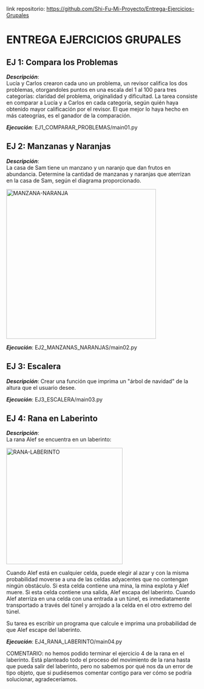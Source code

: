 link repositorio: https://github.com/Shi-Fu-Mi-Proyecto/Entrega-Ejercicios-Grupales
# ENTREGA EJERCICIOS GRUPALES

## EJ 1: Compara los Problemas
***Descripción***:  
Lucía y Carlos crearon cada uno un problema, un revisor califica los dos problemas, otorgandoles puntos en una escala del 1 al 100 para tres categorías: claridad del problema, originalidad y dificultad. La tarea consiste en comparar a Lucía y a Carlos en cada categoría, según quién haya obtenido mayor calificación por el revisor. El que mejor lo haya hecho en más cateogrías, es el ganador de la comparación. 
  
***Ejecución***: EJ1_COMPARAR_PROBLEMAS/main01.py

## EJ 2: Manzanas y Naranjas
***Descripción***:  
La casa de Sam tiene un manzano y un naranjo que dan frutos en abundancia. Determine la cantidad de manzanas y naranjas que aterrizan en la casa de Sam, según el diagrama proporcionado.  
  
<img width="394" alt="MANZANA-NARANJA" src="https://user-images.githubusercontent.com/114655698/209229021-a49080ce-3146-4d53-9980-248fbe7bdb71.png">  
  
***Ejecución***: EJ2_MANZANAS_NARANJAS/main02.py

## EJ 3: Escalera
***Descripción***: Crear una función que imprima un "árbol de navidad" de la altura que el usuario desee.  
  
***Ejecución***: EJ3_ESCALERA/main03.py

## EJ 4: Rana en Laberinto
***Descripción***:  
La rana Alef se encuentra en un laberinto:  
  
<img width="306" alt="RANA-LABERINTO" src="https://user-images.githubusercontent.com/114655698/209171614-1b10840d-1189-4bd4-bff1-dc091cbdce82.png">
  
Cuando Alef está en cualquier celda, puede elegir al azar y con la misma probabilidad moverse a una de las celdas adyacentes que no contengan ningún obstáculo. Si esta celda contiene una mina, la mina explota y Alef muere. Si esta celda contiene una salida, Alef escapa del laberinto.  Cuando Alef aterriza en una celda con una entrada a un túnel, es inmediatamente transportado a través del túnel y arrojado a la celda en el otro extremo del túnel.

Su tarea es escribir un programa que calcule e imprima una probabilidad de que Alef escape del
laberinto.  
  
***Ejecución***: EJ4_RANA_LABERINTO/main04.py  
  
COMENTARIO: no hemos podido terminar el ejercicio 4 de la rana en el laberinto. Está planteado todo el proceso del movimiento de la rana hasta que pueda salir del laberinto, pero no sabemos por qué nos da un error de tipo objeto, que si pudiésemos comentar contigo para ver cómo se podría solucionar, agradeceríamos.
